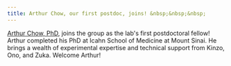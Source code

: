 ```yaml
---
title: Arthur Chow, our first postdoc, joins! &nbsp;&nbsp;&nbsp;
---
```


[Arthur Chow, PhD](https://clareaulab.com/members/arthur-chow.html), joins the group as the lab's first postdoctoral fellow! Arthur completed
his PhD at Icahn School of Medicine at Mount Sinai. He brings a wealth of experimental expertise
and technical support from Kinzo, Ono, and Zuka. Welcome Arthur! 